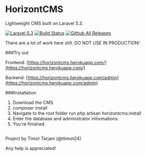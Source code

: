 # HorizontCMS

Lightweight CMS built on Laravel 5.3.

[![Laravel 5.3](https://img.shields.io/badge/Laravel-5.3-orange.svg)](http://laravel.com)
[![Build Status](https://travis-ci.org/ttimot24/HorizontCMS.svg?branch=master)](https://travis-ci.org/ttimot24/HorizontCMS)
[![Github All Releases](https://img.shields.io/github/downloads/ttimot24/horizontcms/total.svg)]()


There are a lot of work here still. DO NOT USE IN PRODUCTION!

###Try out

Frontend: [https://horizontcms.herokuapp.com/](https://horizontcms.herokuapp.com/)

Backend: [https://horizontcms.herokuapp.com/admin](https://horizontcms.herokuapp.com/admin)


###Installation

  1. Download the CMS
  2. composer install
  3. Navigate to the root folder run php artisan horizontcms:install
  4. Enter the database and administrator informations.
  5. You're finished.


##

Project by Timot Tarjani (@ttimot24)

Any help is appreciated!
